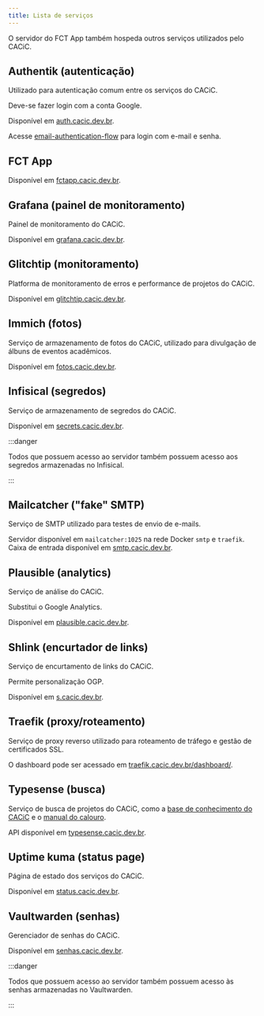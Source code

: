 ```yaml
---
title: Lista de serviços
---
```


O servidor do FCT App também hospeda outros serviços utilizados pelo CACiC.

## Authentik (autenticação)

Utilizado para autenticação comum entre os serviços do CACiC.

Deve-se fazer login com a conta Google.

Disponível em [auth.cacic.dev.br](https://auth.cacic.dev.br).

Acesse [email-authentication-flow](https://auth.cacic.dev.br/if/flow/email-authentication-flow/) para login com e-mail e senha.

## FCT App

Disponível em [fctapp.cacic.dev.br](https://fctapp.cacic.dev.br).

## Grafana (painel de monitoramento)

Painel de monitoramento do CACiC.

Disponível em [grafana.cacic.dev.br](https://grafana.cacic.dev.br).

## Glitchtip (monitoramento)

Platforma de monitoramento de erros e performance de projetos do CACiC.

Disponível em [glitchtip.cacic.dev.br](https://glitchtip.cacic.dev.br).

## Immich (fotos)

Serviço de armazenamento de fotos do CACiC, utilizado para divulgação de álbuns de eventos acadêmicos.

Disponível em [fotos.cacic.dev.br](https://fotos.cacic.dev.br).

## Infisical (segredos)

Serviço de armazenamento de segredos do CACiC.

Disponível em [secrets.cacic.dev.br](https://secrets.cacic.dev.br).

:::danger

Todos que possuem acesso ao servidor também possuem acesso aos segredos armazenadas no Infisical.

:::

## Mailcatcher ("fake" SMTP)

Serviço de SMTP utilizado para testes de envio de e-mails.

Servidor disponível em `mailcatcher:1025` na rede Docker `smtp` e `traefik`.  
Caixa de entrada disponível em [smtp.cacic.dev.br](https://smtp.cacic.dev.br).

## Plausible (analytics)

Serviço de análise do CACiC.

Substitui o Google Analytics.

Disponível em [plausible.cacic.dev.br](https://plausible.cacic.dev.br).

## Shlink (encurtador de links)

Serviço de encurtamento de links do CACiC.

Permite personalização OGP.

Disponível em [s.cacic.dev.br](https://shlink.cacic.dev.br).

## Traefik (proxy/roteamento)

Serviço de proxy reverso utilizado para roteamento de tráfego e gestão de certificados SSL.

O dashboard pode ser acessado em [traefik.cacic.dev.br/dashboard/](https://traefik.cacic.dev.br/dashboard/).

## Typesense (busca)

Serviço de busca de projetos do CACiC, como a [base de conhecimento do CACiC](https://cacic-fct.github.io/kb) e o [manual do calouro](https://cacic-fct.github.io/manual-do-calouro).

API disponível em [typesense.cacic.dev.br](https://typesense.cacic.dev.br).

## Uptime kuma (status page)

Página de estado dos serviços do CACiC.

Disponível em [status.cacic.dev.br](https://status.cacic.dev.br).

## Vaultwarden (senhas)

Gerenciador de senhas do CACiC.

Disponível em [senhas.cacic.dev.br](https://senhas.cacic.dev.br).

:::danger

Todos que possuem acesso ao servidor também possuem acesso às senhas armazenadas no Vaultwarden.

:::
